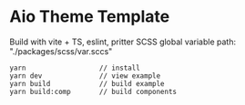 # Aio Theme Template

Build with vite + TS, eslint, pritter
SCSS global variable path: "./packages/scss/var.sccs"

```node
yarn                  // install
yarn dev              // view example
yarn build            // build example
yarn build:comp       // build components

```